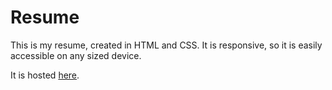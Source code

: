 # Resume

This is my resume, created in HTML and CSS. It is responsive, so it is easily accessible on any sized device.

It is hosted [here](natedehorn.me/resume.html).
